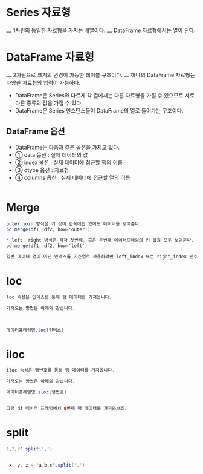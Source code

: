 # Series 자료형
⎼ 1차원의 동일한 자료형을 가지는 배열이다.
⎼ DataFrame 자료형에서는 열이 된다.

# DataFrame 자료형
⎼ 2차원으로 크기의 변경이 가능한 테이블 구조이다.
⎼ 하나의 DataFrame 자료형는 다양한 자료형의 입력이 가능하다.
- DataFrame은 Series와 다르게 각 열에서는 다른 자료형을 가질 수 있으므로 서로 다른 종류의 값을
가질 수 있다.
- DataFrame은 Series 인스턴스들이 DataFrame의 열로 들어가는 구조이다.

## DataFrame 옵션
- DataFrame는 다음과 같은 옵션을 가지고 있다.
- ① data 옵션 : 실제 데이터의 값
- ② index 옵션 : 실제 데이터에 접근할 행의 이름
- ③ dtype 옵션 : 자료형
- ④ columns 옵션 : 실제 데이터에 접근할 열의 이름

```python

```


# Merge
```java
outer join 방식은 키 값이 한쪽에만 있어도 데이터를 보여준다.
pd.merge(df1, df2, how='outer')

* left, right 방식은 각각 첫번째, 혹은 두번째 데이터프레임의 키 값을 모두 보여준다.
pd.merge(df1, df2, how='left')

일반 데이터 열이 아닌 인덱스를 기준열로 사용하려면 left_index 또는 right_index 인수를 True 로 설정한다.

```

# loc
```java
loc 속성은 인덱스를 통해 행 데이터를 가져옵니다. 

가져오는 방법은 아래와 같습니다.

 

데이터프레임명.loc[인덱스]
```

# iloc
```java
iloc 속성은 행번호를 통해 행 데이터를 가져옵니다. 

가져오는 방법은 아래와 같습니다.

데이터프레임명.iloc[행번호]


그럼 df 데이터 프레임에서 0번째 행 데이터를 가져와보죠.
```

# split
```java
1,2,3'.split(',')


 x, y, z = 'a,b,c'.split(',')
```

